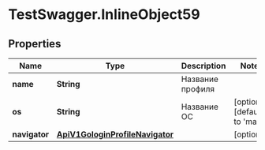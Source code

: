 # TestSwagger.InlineObject59

## Properties

Name | Type | Description | Notes
------------ | ------------- | ------------- | -------------
**name** | **String** | Название профиля | 
**os** | **String** | Название ОС | [optional] [default to &#39;mac&#39;]
**navigator** | [**ApiV1GologinProfileNavigator**](ApiV1GologinProfileNavigator.md) |  | [optional] 


